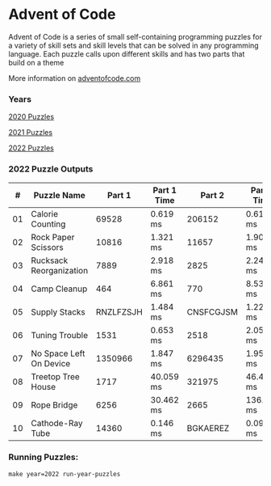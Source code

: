 <p><img alt="" src="https://img.shields.io/badge/day%20-10-red" /> <img alt="" src="https://img.shields.io/badge/days%20completed-10-green" /> <img alt="" src="https://img.shields.io/badge/stars%20-20-blue" /></p>
<h1>Advent of Code</h1>
<p>Advent of Code is a series of small self-containing programming puzzles for a variety of skill sets and skill levels that can be solved in any programming language. Each puzzle calls upon different skills and has two parts that build on a theme</p>
<p>More information on <a href="http://adventofcode.com/">adventofcode.com</a></p>
<h3>Years</h3>
<p><a href="./src/years/2020">2020 Puzzles</a></p>
<p><a href="./src/years/2021">2021 Puzzles</a></p>
<p><a href="./src/years/2022">2022 Puzzles</a></p>
<h3>2022 Puzzle Outputs</h3>
<table>

<thead>

<tr><th>#  </th><th>Puzzle Name            </th><th>Part 1   </th><th>Part 1 Time  </th><th>Part 2   </th><th>Part 2 Time  </th><th>Tests  </th><th>Tests Time  </th></tr>

</thead>

<tbody>

<tr><td>01 </td><td>Calorie Counting       </td><td>69528    </td><td>0.619 ms     </td><td>206152   </td><td>0.613 ms     </td><td>2      </td><td>0.024 ms    </td></tr>

<tr><td>02 </td><td>Rock Paper Scissors    </td><td>10816    </td><td>1.321 ms     </td><td>11657    </td><td>1.906 ms     </td><td>2      </td><td>4.347 ms    </td></tr>

<tr><td>03 </td><td>Rucksack Reorganization</td><td>7889     </td><td>2.918 ms     </td><td>2825     </td><td>2.246 ms     </td><td>2      </td><td>6.203 ms    </td></tr>

<tr><td>04 </td><td>Camp Cleanup           </td><td>464      </td><td>6.861 ms     </td><td>770      </td><td>8.530 ms     </td><td>2      </td><td>18.029 ms   </td></tr>

<tr><td>05 </td><td>Supply Stacks          </td><td>RNZLFZSJH</td><td>1.484 ms     </td><td>CNSFCGJSM</td><td>1.223 ms     </td><td>2      </td><td>3.568 ms    </td></tr>

<tr><td>06 </td><td>Tuning Trouble         </td><td>1531     </td><td>0.653 ms     </td><td>2518     </td><td>2.059 ms     </td><td>6      </td><td>2.988 ms    </td></tr>

<tr><td>07 </td><td>No Space Left On Device</td><td>1350966  </td><td>1.847 ms     </td><td>6296435  </td><td>1.959 ms     </td><td>2      </td><td>4.157 ms    </td></tr>

<tr><td>08 </td><td>Treetop Tree House     </td><td>1717     </td><td>40.059 ms    </td><td>321975   </td><td>46.456 ms    </td><td>2      </td><td>92.677 ms   </td></tr>

<tr><td>09 </td><td>Rope Bridge            </td><td>6256     </td><td>30.462 ms    </td><td>2665     </td><td>136.982 ms   </td><td>3      </td><td>159.541 ms  </td></tr>

<tr><td>10 </td><td>Cathode-Ray Tube       </td><td>14360    </td><td>0.146 ms     </td><td>BGKAEREZ </td><td>0.099 ms     </td><td>2      </td><td>0.415 ms    </td></tr>

</tbody>

</table>

<h3>Running Puzzles:</h3>
<p><code>make year=2022 run-year-puzzles</code></p>
